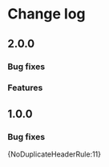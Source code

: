 # Change log

## 2.0.0

### Bug fixes

### Features

## 1.0.0

### Bug fixes

{NoDuplicateHeaderRule:11}
